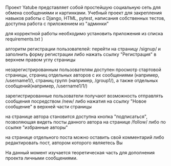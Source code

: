
Проект Yatube представляет собой простейшую социальную сеть для обмена сообщениями и картинками.
Учебный проект для закрепления навыков работы с Django, HTML, pytest, написания собственных тестов,
доступна работа с приложением из "админки"

для корректной работы необходимо установить приложения из списка requirements.txt )

алгоритм регистрации пользователей: перейти на страницу /signup/ и заполнить форму регистрации
либо нажать ссылку "Регистрация" в верхнем правом углу страницы

незарегистрированным пользователям доступен просмотр стартовой страницы, страниц отдельных 
авторов с их сообщениями (например, /username1/), страниц групп (например, /group1/), а также 
отдельных сообщений(например, /username1/1/)

зарегистрированные пользователи получают возможность отправлять сообщения посредством /new/ либо 
нажатия на ссылку "Новое сообщение" в верхней части страницы

на странице автора становится доступна кнопка "подписаться", позволяющая видеть посты данного автора 
на странице /follow/ либо по ссылке "избранные авторы"

на странице отдельного поста можно оставить свой комментарий либо редактировать пост, автором которого
являетесь Вы

На данный момент изучается теоретическая часть для дополнения проекта личными сообщениями.
